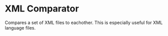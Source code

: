 # XML Comparator
Compares a set of XML files to eachother. This is especially useful for XML language files.
